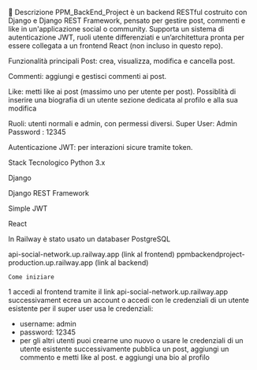 📝 Descrizione
PPM_BackEnd_Project è un backend RESTful costruito con Django e Django REST Framework, pensato per gestire post, commenti e like in un'applicazione social o community.
Supporta un sistema di autenticazione JWT, ruoli utente differenziati e un’architettura pronta per essere collegata a un frontend React (non incluso in questo repo).

 Funzionalità principali
 Post: crea, visualizza, modifica e cancella post.

Commenti: aggiungi e gestisci commenti ai post.

 Like: metti like ai post (massimo uno per utente per post).
Possiblità di inserire una biografia di un utente 
sezione dedicata al profilo e alla sua modifica 

 Ruoli: utenti normali e admin, con permessi diversi.
 Super User: Admin 
 Password : 12345

 Autenticazione JWT: per interazioni sicure tramite token.

 Stack Tecnologico
Python 3.x

Django

Django REST Framework

Simple JWT

React 

In Railway è stato usato un databaser PostgreSQL

api-social-network.up.railway.app (link al frontend)
ppmbackendproject-production.up.railway.app (link al backend)

    Come iniziare
1 accedi al frontend tramite il link api-social-network.up.railway.app
successivament ecrea un account o accedi con le credenziali di un utente esistente per il super user usa le credenziali:
   - username: admin
   - password: 12345
   - per gli altri utenti puoi crearne uno nuovo o usare le credenziali di un utente esistente
successivamente pubblica un post, aggiungi un commento e metti like al post.
e aggiungi una bio al profilo
